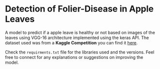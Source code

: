 # Detection of Folier-Disease in Apple Leaves

A model to predict if a apple leave is healthy or not based on images of the leaves using VGG-16 architecture implemented using the keras API.
The dataset used was from a **Kaggle Competition** you can find it [here](https://www.kaggle.com/c/plant-pathology-2020-fgvc7/overview).

Check the `requirments.txt` file for the libraries used and the versions.
Feel free to connect for any explanations or suggestions on improving the model.
